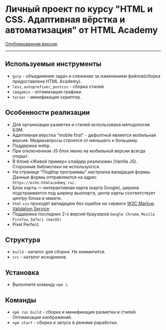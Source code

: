 # Личный проект по курсу "HTML и CSS. Адаптивная вёрстка и автоматизация" от HTML Academy

[Опубликованная версия](https://olgamorozova88.github.io/Cat-energy/).

---


## Используемые инструменты

* `gulp` - объединение задач и слежение за изменением файлов(сборка предоставлена HTML Academy).
* `less`, `autoprefixer`, `postcss` - сборка стилей.
* `imagemin` - оптимизация графики.
* `terser` - минификация скриптов.


## Особенности реализации

* Для организации разметки и стилей использована методология БЭМ.
* Адаптивная вёрстка "mobile first" - дефолтной является мобильная версия. Медиазапросы строятся от меньшего к большему.
* Поддержка webp.
* При отключенном JS блок меню на мобильной версии всегда открыт.
* В блоке «Живой пример» слайдер реализован (Vanilla JS). Сторонние библиотеки не используются.
* На странице "Подбор программы" настроена валидация формы. Данные формы отправляются на адрес `https://echo.htmlacademy.ru/`.
* Блок карты — интерактивная карта (карта Google), ширина подстраивается под ширину вьюпорта, центр карты соответствует центру блока в макете.
* `html` `css` проходят валидацию без ошибок на сервисе [W3C Markup Validation Service](https://validator.w3.org).
* Поддержка последних 2-х версий браузеров `Google Chrome`, `Mozila Firefox`, `Safari (macOS)`
* Pixel Perfect.

## Структура

* `build` - каталог для сборки. Не коммитится.
* `src` - каталог исходников.


## Установка

* Выполните команду `npm i`.


## Команды

* `npm run build` - сборка и минификация разметки и стилей. Оптимизация изображений.
* `npm start` - сборка и запуск в режиме раработки.

